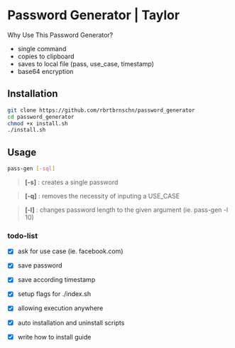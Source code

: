 # Password Generator | Taylor

Why Use This Password Generator?
- single command
- copies to clipboard
- saves to local file (pass, use_case, timestamp)
- base64 encryption

## Installation

```bash
git clone https://github.com/rbrtbrnschn/password_generator
cd password_generator
chmod +x install.sh
./install.sh
```

## Usage

```bash
pass-gen [-sql]
```

> **[-s]** : creates a single password

> **[-q]** : removes the necessity of inputing a USE_CASE

> **[-l]** : changes password length to the given argument (ie. pass-gen -l 10)


### todo-list

* [X] ask for use case (ie. facebook.com)
* [x] save password
* [x] save according timestamp
* [x] setup flags for ./index.sh
* [x] allowing execution anywhere
* [x] auto installation and uninstall scripts
* [x] write how to install guide

